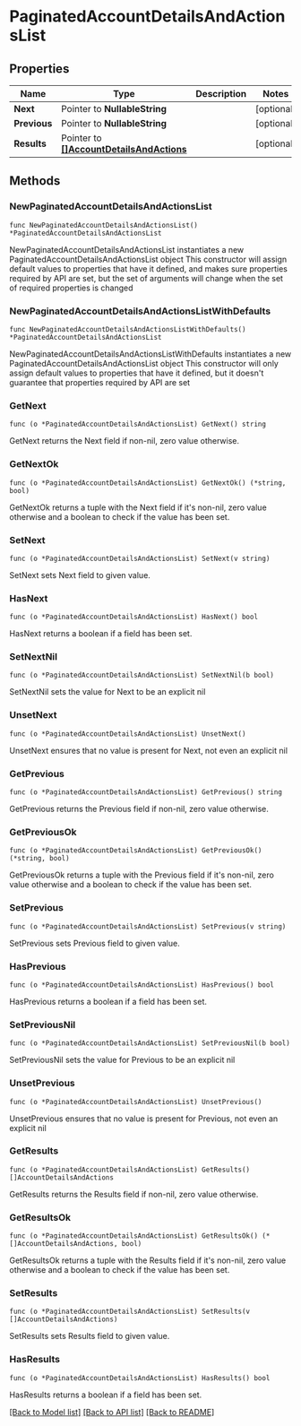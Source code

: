 # PaginatedAccountDetailsAndActionsList

## Properties

Name | Type | Description | Notes
------------ | ------------- | ------------- | -------------
**Next** | Pointer to **NullableString** |  | [optional] 
**Previous** | Pointer to **NullableString** |  | [optional] 
**Results** | Pointer to [**[]AccountDetailsAndActions**](AccountDetailsAndActions.md) |  | [optional] 

## Methods

### NewPaginatedAccountDetailsAndActionsList

`func NewPaginatedAccountDetailsAndActionsList() *PaginatedAccountDetailsAndActionsList`

NewPaginatedAccountDetailsAndActionsList instantiates a new PaginatedAccountDetailsAndActionsList object
This constructor will assign default values to properties that have it defined,
and makes sure properties required by API are set, but the set of arguments
will change when the set of required properties is changed

### NewPaginatedAccountDetailsAndActionsListWithDefaults

`func NewPaginatedAccountDetailsAndActionsListWithDefaults() *PaginatedAccountDetailsAndActionsList`

NewPaginatedAccountDetailsAndActionsListWithDefaults instantiates a new PaginatedAccountDetailsAndActionsList object
This constructor will only assign default values to properties that have it defined,
but it doesn't guarantee that properties required by API are set

### GetNext

`func (o *PaginatedAccountDetailsAndActionsList) GetNext() string`

GetNext returns the Next field if non-nil, zero value otherwise.

### GetNextOk

`func (o *PaginatedAccountDetailsAndActionsList) GetNextOk() (*string, bool)`

GetNextOk returns a tuple with the Next field if it's non-nil, zero value otherwise
and a boolean to check if the value has been set.

### SetNext

`func (o *PaginatedAccountDetailsAndActionsList) SetNext(v string)`

SetNext sets Next field to given value.

### HasNext

`func (o *PaginatedAccountDetailsAndActionsList) HasNext() bool`

HasNext returns a boolean if a field has been set.

### SetNextNil

`func (o *PaginatedAccountDetailsAndActionsList) SetNextNil(b bool)`

 SetNextNil sets the value for Next to be an explicit nil

### UnsetNext
`func (o *PaginatedAccountDetailsAndActionsList) UnsetNext()`

UnsetNext ensures that no value is present for Next, not even an explicit nil
### GetPrevious

`func (o *PaginatedAccountDetailsAndActionsList) GetPrevious() string`

GetPrevious returns the Previous field if non-nil, zero value otherwise.

### GetPreviousOk

`func (o *PaginatedAccountDetailsAndActionsList) GetPreviousOk() (*string, bool)`

GetPreviousOk returns a tuple with the Previous field if it's non-nil, zero value otherwise
and a boolean to check if the value has been set.

### SetPrevious

`func (o *PaginatedAccountDetailsAndActionsList) SetPrevious(v string)`

SetPrevious sets Previous field to given value.

### HasPrevious

`func (o *PaginatedAccountDetailsAndActionsList) HasPrevious() bool`

HasPrevious returns a boolean if a field has been set.

### SetPreviousNil

`func (o *PaginatedAccountDetailsAndActionsList) SetPreviousNil(b bool)`

 SetPreviousNil sets the value for Previous to be an explicit nil

### UnsetPrevious
`func (o *PaginatedAccountDetailsAndActionsList) UnsetPrevious()`

UnsetPrevious ensures that no value is present for Previous, not even an explicit nil
### GetResults

`func (o *PaginatedAccountDetailsAndActionsList) GetResults() []AccountDetailsAndActions`

GetResults returns the Results field if non-nil, zero value otherwise.

### GetResultsOk

`func (o *PaginatedAccountDetailsAndActionsList) GetResultsOk() (*[]AccountDetailsAndActions, bool)`

GetResultsOk returns a tuple with the Results field if it's non-nil, zero value otherwise
and a boolean to check if the value has been set.

### SetResults

`func (o *PaginatedAccountDetailsAndActionsList) SetResults(v []AccountDetailsAndActions)`

SetResults sets Results field to given value.

### HasResults

`func (o *PaginatedAccountDetailsAndActionsList) HasResults() bool`

HasResults returns a boolean if a field has been set.


[[Back to Model list]](../README.md#documentation-for-models) [[Back to API list]](../README.md#documentation-for-api-endpoints) [[Back to README]](../README.md)


